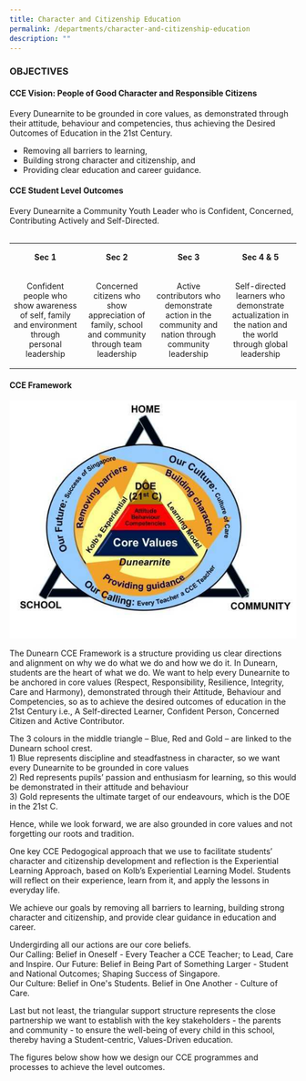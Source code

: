 ```yaml
---
title: Character and Citizenship Education
permalink: /departments/character-and-citizenship-education
description: ""
---
```

<h3>OBJECTIVES</h3>
<h4>CCE Vision: People of Good Character and Responsible Citizens</h4>
<p>Every Dunearnite to be grounded in core values, as demonstrated through their attitude, behaviour and competencies, thus achieving the Desired Outcomes of Education in the 21st Century.</p>
<ul>
<li>Removing all barriers to learning,</li>
<li>Building strong character and citizenship, and</li>
<li>Providing clear education and career guidance.</li>
</ul>
<h4>CCE Student Level Outcomes</h4>
<p>Every Dunearnite a Community Youth Leader who is Confident, Concerned, Contributing Actively and Self-Directed.<br /><br /></p>
<table>
<tbody>
<tr>
<td style="text-align: center;" width="153">
<p><strong>Sec 1</strong></p>
</td>
<td style="text-align: center;" width="153">
<p><strong>Sec 2</strong></p>
</td>
<td style="text-align: center;" width="153">
<p><strong>Sec 3</strong></p>
</td>
<td style="text-align: center;" width="153">
<p><strong>Sec 4 &amp; 5</strong></p>
</td>
</tr>
<tr>
<td style="text-align: center;" width="153">
<p>Confident people who show awareness of self, family and environment through personal leadership</p>
</td>
<td style="text-align: center;" width="153">
<p>Concerned citizens who show appreciation of family, school and community through team leadership</p>
</td>
<td style="text-align: center;" width="153">
<p>Active contributors who demonstrate action in the community and nation through community leadership</p>
</td>
<td style="text-align: center;" width="153">
<p>Self-directed learners who demonstrate actualization in the nation and the world through global leadership</p>
</td>
</tr>
</tbody>
</table>
<h4>CCE Framework</h4>
<img src="/images/cce1.jpg">
<p>The Dunearn CCE Framework is a structure providing us clear directions and alignment on why we do what we do and how we do it. In Dunearn, students are the heart of what we do. We want to help every Dunearnite to be anchored in core values (Respect, Responsibility, Resilience, Integrity, Care and Harmony), demonstrated through their Attitude, Behaviour and Competencies, so as to achieve the desired outcomes of education in the 21st Century i.e., A Self-directed Learner, Confident Person, Concerned Citizen and Active Contributor.</p>
<p>The 3 colours in the middle triangle &ndash; Blue, Red and Gold &ndash; are linked to the Dunearn school crest.<br />1) Blue represents discipline and steadfastness in character, so we want every Dunearnite to be grounded in core values<br />2) Red represents pupils&rsquo; passion and enthusiasm for learning, so this would be demonstrated in their attitude and behaviour<br />3) Gold represents the ultimate target of our endeavours, which is the DOE in the 21st C.</p>
<p>Hence, while we look forward, we are also grounded in core values and not forgetting our roots and tradition.</p>
<p>One key CCE Pedogogical approach that we use to facilitate students&rsquo; character and citizenship development and reflection is the Experiential Learning Approach, based on Kolb&rsquo;s Experiential Learning Model. Students will reflect on their experience, learn from it, and apply the lessons in everyday life.</p>
<p>We achieve our goals by removing all barriers to learning, building strong character and citizenship, and provide clear guidance in education and career.</p>
<p>Undergirding all our actions are our core beliefs.<br />Our Calling: Belief in Oneself - Every Teacher a CCE Teacher; to Lead, Care and Inspire. Our Future: Belief in Being Part of Something Larger - Student and National Outcomes; Shaping Success of Singapore.<br />Our Culture: Belief in One's Students. Belief in One Another - Culture of Care.</p>
<p>Last but not least, the triangular support structure represents the close partnership we want to establish with the key stakeholders - the parents and community - to ensure the well-being of every child in this school, thereby having a Student-centric, Values-Driven education.</p>
<p>The figures below show how we design our CCE programmes and processes to achieve the level outcomes.</p>